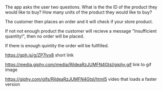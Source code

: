 

 The app asks the user two questions. 
 What is the the ID of the product they would like to buy?
 How many units of the product they would like to buy?

 The customer then places an order and it will check if your store product.

 If not not enough product the customer will recieve a message "Insufficient quantity!", then no order will be placed.

 If there is enough quintity the order will be fullfilled.

https://gph.is/g/ZP7lvx8
short link

https://media.giphy.com/media/RjldeaRzJUMFN4Gtsl/giphy.gif
link to gif image

https://giphy.com/gifs/RjldeaRzJUMFN4Gtsl/html5
video that loads a faster version
